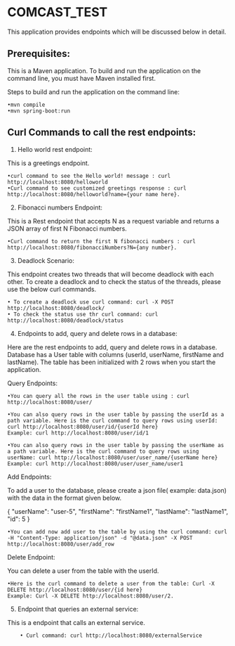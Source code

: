 # COMCAST_TEST
This application provides endpoints which will be discussed below in detail.


## Prerequisites:
This is a Maven application. To build and run the application on the command line, you must have Maven installed first.

Steps to build and run the application on the command line:

	•mvn compile
	•mvn spring-boot:run

## Curl Commands to call the rest endpoints:

1) Hello world rest endpoint:

This is a greetings endpoint.

	•curl command to see the Hello world! message : curl http://localhost:8080/helloworld
	•Curl command to see customized greetings response : curl http://localhost:8080/helloworld?name={your name here}.


2) Fibonacci numbers Endpoint:

This is a Rest endpoint that accepts N as a request variable and returns a JSON array of first N Fibonacci numbers.

	•Curl command to return the first N fibonacci numbers : curl http://localhost:8080/fibonacciNumbers?N={any number}.

3) Deadlock Scenario:

This endpoint creates two threads that will become deadlock with each other. To create a deadlock and to check the status of the threads, please use the below curl commands.

	• To create a deadlock use curl command: curl -X POST http://localhost:8080/deadlock/
	• To check the status use thr curl command: curl http://localhost:8080/deadlock/status

4) Endpoints to add, query and delete rows in a database:

Here are the rest endpoints to add, query and delete rows in a database. Database has a User table with columns (userId, userName, firstName and lastName). The table has been initialized with 2 rows when you start the application.

Query Endpoints:
	
	•You can query all the rows in the user table using : curl http://localhost:8080/user/
	
	•You can also query rows in the user table by passing the userId as a path variable. Here is the curl command to query rows using userId: curl http://localhost:8080/user/id/{userId here}
	Example: curl http://localhost:8080/user/id/1
	
	•You can also query rows in the user table by passing the userName as a path variable. Here is the curl command to query rows using userName: curl http://localhost:8080/user/user_name/{userName here}
	Example: curl http://localhost:8080/user/user_name/user1

Add Endpoints:

To add a user to the database, please create a json file( example: data.json) with the data in the format given below. 
 
 {
        "userName": "user-5",
        "firstName": "firstName1",
        "lastName": "lastName1",
        "id": 5
 }

	•You can add now add user to the table by using the curl command: curl -H "Content-Type: application/json" -d "@data.json" -X POST http://localhost:8080/user/add_row

Delete Endpoint:

You can delete a user from the table with the userId.

	•Here is the curl command to delete a user from the table: Curl -X DELETE http://localhost:8080/user/{id here}
	Example: Curl -X DELETE http://localhost:8080/user/2.
	
5) Endpoint that queries an external service:

This is a endpoint that calls an external service.
		
		• Curl command: curl http://localhost:8080/externalService




